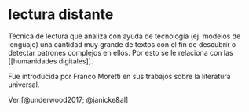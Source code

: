 # lectura distante
Técnica de lectura que analiza con ayuda de tecnología (ej. modelos de lenguaje) una cantidad muy grande de textos con el fin de descubrir o detectar patrones complejos en ellos. Por esto se le relaciona con las [[humanidades digitales]].

Fue introducida por Franco Moretti en sus trabajos sobre la literatura universal.

Ver [@underwood2017; @janicke&al]